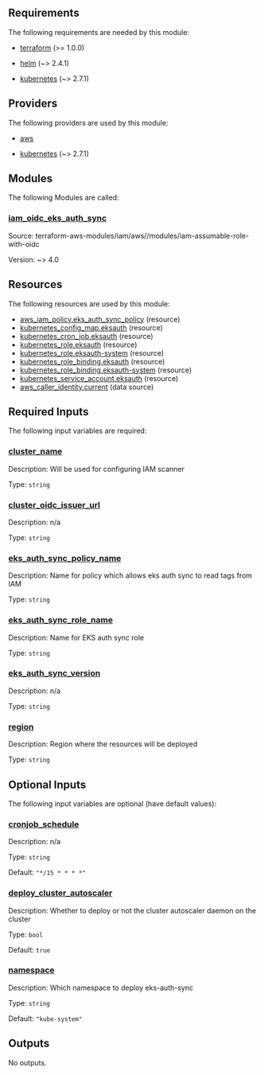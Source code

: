 <!-- BEGIN_TF_DOCS -->
## Requirements

The following requirements are needed by this module:

- <a name="requirement_terraform"></a> [terraform](#requirement\_terraform) (>= 1.0.0)

- <a name="requirement_helm"></a> [helm](#requirement\_helm) (~> 2.4.1)

- <a name="requirement_kubernetes"></a> [kubernetes](#requirement\_kubernetes) (~> 2.7.1)

## Providers

The following providers are used by this module:

- <a name="provider_aws"></a> [aws](#provider\_aws)

- <a name="provider_kubernetes"></a> [kubernetes](#provider\_kubernetes) (~> 2.7.1)

## Modules

The following Modules are called:

### <a name="module_iam_oidc_eks_auth_sync"></a> [iam\_oidc\_eks\_auth\_sync](#module\_iam\_oidc\_eks\_auth\_sync)

Source: terraform-aws-modules/iam/aws//modules/iam-assumable-role-with-oidc

Version: ~> 4.0

## Resources

The following resources are used by this module:

- [aws_iam_policy.eks_auth_sync_policy](https://registry.terraform.io/providers/hashicorp/aws/latest/docs/resources/iam_policy) (resource)
- [kubernetes_config_map.eksauth](https://registry.terraform.io/providers/hashicorp/kubernetes/latest/docs/resources/config_map) (resource)
- [kubernetes_cron_job.eksauth](https://registry.terraform.io/providers/hashicorp/kubernetes/latest/docs/resources/cron_job) (resource)
- [kubernetes_role.eksauth](https://registry.terraform.io/providers/hashicorp/kubernetes/latest/docs/resources/role) (resource)
- [kubernetes_role.eksauth-system](https://registry.terraform.io/providers/hashicorp/kubernetes/latest/docs/resources/role) (resource)
- [kubernetes_role_binding.eksauth](https://registry.terraform.io/providers/hashicorp/kubernetes/latest/docs/resources/role_binding) (resource)
- [kubernetes_role_binding.eksauth-system](https://registry.terraform.io/providers/hashicorp/kubernetes/latest/docs/resources/role_binding) (resource)
- [kubernetes_service_account.eksauth](https://registry.terraform.io/providers/hashicorp/kubernetes/latest/docs/resources/service_account) (resource)
- [aws_caller_identity.current](https://registry.terraform.io/providers/hashicorp/aws/latest/docs/data-sources/caller_identity) (data source)

## Required Inputs

The following input variables are required:

### <a name="input_cluster_name"></a> [cluster\_name](#input\_cluster\_name)

Description: Will be used for configuring IAM scanner

Type: `string`

### <a name="input_cluster_oidc_issuer_url"></a> [cluster\_oidc\_issuer\_url](#input\_cluster\_oidc\_issuer\_url)

Description: n/a

Type: `string`

### <a name="input_eks_auth_sync_policy_name"></a> [eks\_auth\_sync\_policy\_name](#input\_eks\_auth\_sync\_policy\_name)

Description: Name for policy which allows eks auth sync to read tags from IAM

Type: `string`

### <a name="input_eks_auth_sync_role_name"></a> [eks\_auth\_sync\_role\_name](#input\_eks\_auth\_sync\_role\_name)

Description: Name for EKS auth sync role

Type: `string`

### <a name="input_eks_auth_sync_version"></a> [eks\_auth\_sync\_version](#input\_eks\_auth\_sync\_version)

Description: n/a

Type: `string`

### <a name="input_region"></a> [region](#input\_region)

Description: Region where the resources will be deployed

Type: `string`

## Optional Inputs

The following input variables are optional (have default values):

### <a name="input_cronjob_schedule"></a> [cronjob\_schedule](#input\_cronjob\_schedule)

Description: n/a

Type: `string`

Default: `"*/15 * * * *"`

### <a name="input_deploy_cluster_autoscaler"></a> [deploy\_cluster\_autoscaler](#input\_deploy\_cluster\_autoscaler)

Description: Whether to deploy or not the cluster autoscaler daemon on the cluster

Type: `bool`

Default: `true`

### <a name="input_namespace"></a> [namespace](#input\_namespace)

Description: Which namespace to deploy eks-auth-sync

Type: `string`

Default: `"kube-system"`

## Outputs

No outputs.
<!-- END_TF_DOCS -->